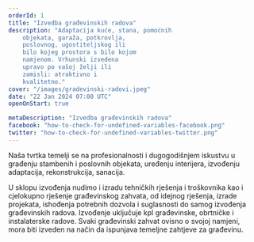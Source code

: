 ```yaml
---
orderId: 1
title: "Izvedba građevinskih radova"
description: "Adaptacija kuće, stana, pomoćnih
    objekata, garaža, potkrovlja,
    poslovnog, ugostiteljskog ili
    bilo kojeg prostora s bilo kojom
    namjenom. Vrhunski izvedena
    upravo po vašoj želji ili
    zamisli: atraktivno i
    kvalitetno."
cover: "/images/gradevinski-radovi.jpeg"
date: "22 Jan 2024 07:00 UTC"
openOnStart: true

metaDescription: "Izvedba građevinskih radova"
facebook: "how-to-check-for-undefined-variables-facebook.png"
twitter: "how-to-check-for-undefined-variables-twitter.png"
---
```


<p
   class="text-4 line-height-9 appear-animation"
   data-appear-animation="fadeIn"
   data-appear-animation-delay="100"
   >
   Naša tvrtka temelji se na profesionalnosti i dugogodišnjem
   iskustvu u građenju stambenih i poslovnih objekata, uređenju
   interijera, izvođenju adaptacija, rekonstrukcija, sanacija.
</p>
<p
   class="m-0 p-0 appear-animation"
   data-appear-animation="fadeIn"
   data-appear-animation-delay="300"
   >
   U sklopu izvođenja nudimo i izradu tehničkih rješenja i
   troškovnika kao i cjelokupno rješenje građevinskog zahvata, od
   idejnog rješenja, izrade projekata, ishođenja potrebnih dozvola
   i suglasnosti do samog izvođenja građevinskih radova. Izvođenje
   uključuje kpl građevinske, obrtničke i instalaterske radove.
   Svaki građevinski zahvat ovisno o svojoj namjeni, mora biti
   izveden na način da ispunjava temeljne zahtjeve za građevinu.
</p>
